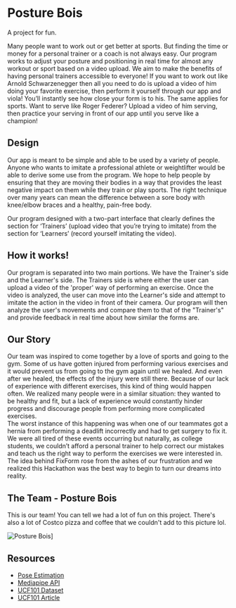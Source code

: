 # Posture Bois
A project for fun.

Many people want to work out or get better at sports. But finding the time or money for a personal trainer or a coach is not always easy. Our program works to adjust your posture and positioning in real time for almost any workout or sport based on a video upload. We aim to make the benefits of having personal trainers accessible to everyone!
If you want to work out like Arnold Schwarzenegger then all you need to do is upload a video of him doing your favorite exercise, then perform it yourself through our app and viola! You’ll instantly see how close your form is to his. The same applies for sports. Want to serve like Roger Federer? Upload a video of him serving, then practice your serving in front of our app until you serve like a champion!

## Design

Our app is meant to be simple and able to be used by a variety of people. Anyone who wants to imitate a professional athlete or weightlifter would be able to derive some use from the program. We hope to help people by ensuring that they are moving their bodies in a way that provides the least negative impact on them while they train or play sports. The right technique over many years can mean the difference between a sore body with knee/elbow braces and a healthy, pain-free body.

Our program designed with a two-part interface that clearly defines the section for ‘Trainers’ (upload video that you’re trying to imitate) from the section for ‘Learners’ (record yourself imitating the video).

## How it works!

Our program is separated into two main portions. We have the Trainer's side and the Learner's side. The Trainers side is where either the user can upload a video of the 'proper' way of performing an exercise. Once the video is analyzed, the user can move into the Learner's side and attempt to imitate the action in the video in front of their camera. Our program will then analyze the user's movements and compare them to that of the "Trainer's" and provide feedback in real time about how similar the forms are. 

## Our Story

Our team was inspired to come together by a love of sports and going to the gym. Some of us have gotten injured from performing various exercises and it would prevent us from going to the gym again until we healed. And even after we healed, the effects of the injury were still there. Because of our lack of experience with different exercises, this kind of thing would happen often. We realized many people were in a similar situation: they wanted to be healthy and fit, but a lack of experience would constantly hinder progress and discourage people from performing more complicated exercises.  
The worst instance of this happening was when one of our teammates got a hernia from performing a deadlift incorrectly and had to get surgery to fix it. We were all tired of these events occurring but naturally, as college students, we couldn’t afford a personal trainer to help correct our mistakes and teach us the right way to perform the exercises we were interested in. The idea behind FixForm rose from the ashes of our frustration and we realized this Hackathon was the best way to begin to turn our dreams into reality. 

## The Team - Posture Bois

This is our team! You can tell we had a lot of fun on this project. There's also a lot of Costco pizza and coffee that we couldn't add to this picture lol.

![Posture Bois](https://github.com/smuktevi/posture_bois/blob/main/MicrosoftTeams-image%20(2).png)]

## Resources

* [Pose Estimation](https://github.com/tucan9389/PoseEstimation-CoreML)
* [Mediapipe API](https://google.github.io/mediapipe/solutions/pose)
* [UCF101 Dataset](https://www.kaggle.com/lifailifai/ucf101)
* [UCF101 Article](https://analyticsindiamag.com/how-to-use-ucf101-the-largest-dataset-of-human-actions/)

